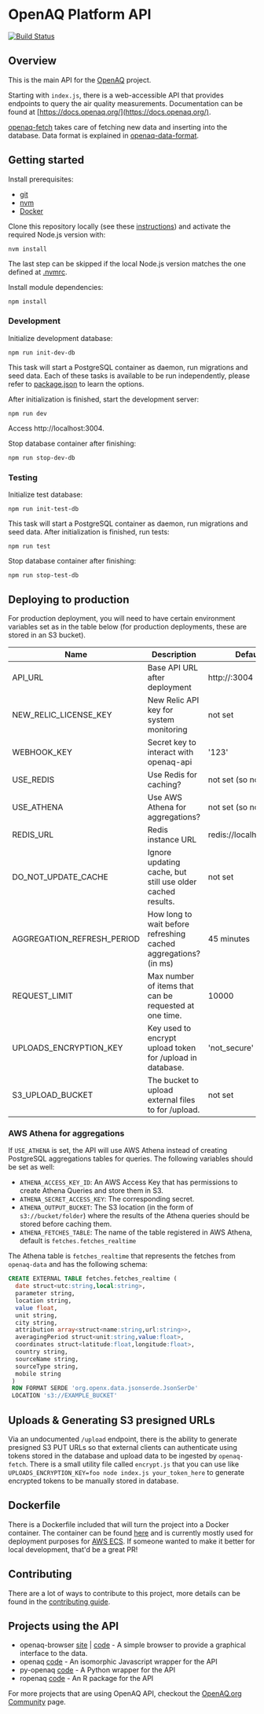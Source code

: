 # OpenAQ Platform API
[![Build Status](https://travis-ci.org/openaq/openaq-api.svg?branch=master)](https://travis-ci.org/openaq/openaq-api)

## Overview
This is the main API for the [OpenAQ](https://openaq.org) project.

Starting with `index.js`, there is a web-accessible API that provides endpoints to query the air quality measurements. Documentation can be found at [https://docs.openaq.org/](https://docs.openaq.org/).

[openaq-fetch](https://github.com/openaq/openaq-fetch) takes care of fetching new data and inserting into the database. Data format is explained in [openaq-data-format](https://github.com/openaq/openaq-data-format).

## Getting started

Install prerequisites:

- [git](https://git-scm.com)
- [nvm](https://github.com/creationix/nvm)
- [Docker](https://www.docker.com/)

Clone this repository locally (see these [instructions](https://help.github.com/en/articles/cloning-a-repository)) and activate the required Node.js version with:

`nvm install`

The last step can be skipped if the local Node.js version matches the one defined at [.nvmrc](.nvmrc). 

Install module dependencies:

`npm install`

### Development

Initialize development database:

`npm run init-dev-db`

This task will start a PostgreSQL container as daemon, run migrations and seed data. Each of these tasks is available to be run independently, please refer to [package.json](package.json) to learn the options.

After initialization is finished, start the development server:

`npm run dev`

Access http://localhost:3004.

Stop database container after finishing:

`npm run stop-dev-db`

### Testing 

Initialize test database:

`npm run init-test-db`

This task will start a PostgreSQL container as daemon, run migrations and seed data. After initialization is finished, run tests:

`npm run test`

Stop database container after finishing:

`npm run stop-test-db`

## Deploying to production

For production deployment, you will need to have certain environment variables set as in the table below (for production deployments, these are stored in an S3 bucket).

| Name | Description | Default |
|---|---|---|
| API_URL | Base API URL after deployment | http://<hostname>:3004 |
| NEW_RELIC_LICENSE_KEY | New Relic API key for system monitoring | not set |
| WEBHOOK_KEY | Secret key to interact with openaq-api | '123' |
| USE_REDIS | Use Redis for caching? | not set (so not used) |
| USE_ATHENA | Use AWS Athena for aggregations? | not set (so not used) |
| REDIS_URL | Redis instance URL | redis://localhost:6379 |
| DO_NOT_UPDATE_CACHE | Ignore updating cache, but still use older cached results. | not set |
| AGGREGATION_REFRESH_PERIOD | How long to wait before refreshing cached aggregations? (in ms) | 45 minutes |
| REQUEST_LIMIT | Max number of items that can be requested at one time. | 10000 |
| UPLOADS_ENCRYPTION_KEY | Key used to encrypt upload token for /upload in database. | 'not_secure' |
| S3_UPLOAD_BUCKET | The bucket to upload external files to for /upload. | not set |

### AWS Athena for aggregations

If `USE_ATHENA` is set, the API will use AWS Athena instead of creating PostgreSQL aggregations tables for queries. The following variables should be set as well:
- `ATHENA_ACCESS_KEY_ID`: An AWS Access Key that has permissions to create Athena Queries and store them in S3.
- `ATHENA_SECRET_ACCESS_KEY`: The corresponding secret.
- `ATHENA_OUTPUT_BUCKET`: The S3 location (in the form of `s3://bucket/folder`) where the results of the Athena queries should be stored before caching them.
- `ATHENA_FETCHES_TABLE`: The name of the table registered in AWS Athena, default is `fetches.fetches_realtime`

The Athena table is `fetches_realtime` that represents the fetches from `openaq-data` and has the following schema:

```sql
CREATE EXTERNAL TABLE fetches.fetches_realtime (
  date struct<utc:string,local:string>,
  parameter string,
  location string,
  value float,
  unit string,
  city string,
  attribution array<struct<name:string,url:string>>,
  averagingPeriod struct<unit:string,value:float>,
  coordinates struct<latitude:float,longitude:float>,
  country string,
  sourceName string,
  sourceType string,
  mobile string
 )
 ROW FORMAT SERDE 'org.openx.data.jsonserde.JsonSerDe'
 LOCATION 's3://EXAMPLE_BUCKET'
```

## Uploads & Generating S3 presigned URLs

Via an undocumented `/upload` endpoint, there is the ability to generate presigned S3 PUT URLs so that external clients can authenticate using tokens stored in the database and upload data to be ingested by `openaq-fetch`. There is a small utility file called `encrypt.js` that you can use like `UPLOADS_ENCRYPTION_KEY=foo node index.js your_token_here` to generate encrypted tokens to be manually stored in database.

## Dockerfile

There is a Dockerfile included that will turn the project into a Docker container. The container can be found [here](https://hub.docker.com/r/flasher/openaq-api/) and is currently mostly used for deployment purposes for [AWS ECS](https://aws.amazon.com/ecs/). If someone wanted to make it better for local development, that'd be a great PR!

## Contributing
There are a lot of ways to contribute to this project, more details can be found in the [contributing guide](CONTRIBUTING.md).

## Projects using the API

- openaq-browser [site](http://dolugen.github.io/openaq-browser) | [code](https://github.com/dolugen/openaq-browser) - A simple browser to provide a graphical interface to the data.
- openaq [code](https://github.com/nickolasclarke/openaq) - An isomorphic Javascript wrapper for the API
- py-openaq [code](https://github.com/dhhagan/py-openaq) - A Python wrapper for the API
- ropenaq [code](https://github.com/ropenscilabs/ropenaq) - An R package for the API

For more projects that are using OpenAQ API, checkout the [OpenAQ.org Community](https://openaq.org/#/community) page.
